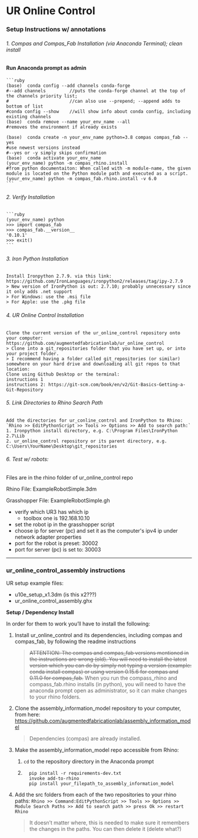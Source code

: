 # UR Online Control
### Setup Instructions w/ annotations

###### 1. Compas and Compas_Fab Installation (via Anaconda Terminal); clean install

#### Run Anaconda prompt as admin

    ```ruby
    (base)  conda config --add channels conda-forge
    #--add channels         //puts the conda-forge channel at the top of the channels priority list;
    #                       //can also use --prepend; --append adds to bottom of list
    #conda config --show    //will show info about conda config, including existing channels
    (base)  conda remove --name your_env_name --all
    #removes the environment if already exists

    (base)  conda create -n your_env_name python=3.8 compas compas_fab --yes
    #use newest versions instead
    #--yes or -y simply skips confirmation
    (base)  conda activate your_env_name
    (your_env_name) python -m compas_rhino.install
    #from python documentaiton: When called with -m module-name, the given module is located on the Python module path and executed as a script.
    (your_env_name) python -m compas_fab.rhino.install -v 6.0
    ```

###### 2. Verify Installation
    ```ruby
    (your_env_name) python
    >>> import compas_fab
    >>> compas_fab.__version__
    '0.10.1'
    >>> exit()
    ```

###### 3. Iron Python Installation
    Install Ironpython 2.7.9. via this link: https://github.com/IronLanguages/ironpython2/releases/tag/ipy-2.7.9
    > New version of IronPython is out: 2.7.10; probably unnecessary since it only adds .net support
    > For Windows: use the .msi file
    > For Apple: use the .pkg file

###### 4. UR Online Control Installation
    Clone the current version of the ur_online_control repository onto your computer: https://github.com/augmentedfabricationlab/ur_online_control
    > Clone into a git_repositories folder that you have set up, or into your project folder.
    > I recommend having a folder called git_repositories (or similar) somewhere on your hard drive and downloading all git repos to that location:
    Clone using Github Desktop or the terminal:
    instructions 1
    instructions 2: https://git-scm.com/book/en/v2/Git-Basics-Getting-a-Git-Repository

###### 5. Link Directories to Rhino Search Path
    Add the directories for ur_conline_control and IronPython to Rhino: `Rhino >> EditPythonScript >> Tools >> Options >> Add to search path:`
    1. Ironpython install directory, e.g. C:\Program Files\IronPython 2.7\Lib
    2. ur_online_control repository or its parent directory, e.g. C:\Users\YourName\Desktop\git_repositories

###### 6. Test w/ robots:
Files are in the rhino folder of ur_online_control repo

Rhino File: ExampleRobotSimple.3dm

Grasshopper File: ExampleRobotSimple.gh
- verify which UR3 has which ip
  - toolbox one is 192.168.10.10
- set the robot ip in the grasshopper script
- choose ip for server (pc) and set it as the computer's ipv4 ip under network adapter properties
- port for the robot is preset: 30002
- port for server (pc) is set to: 30003


---


### ur_online_control_assembly instructions

UR setup example files:
- u10e_setup_x1.3dm (is this x2???)
- ur_online_control_assembly.ghx

**Setup / Dependency Install**

In order for them to work you’ll have to install the following:

1. Install ur_online_control and its dependencies, including compas and compas_fab, by following the readme instructions
    > ~~ATTENTION: The compas and compas_fab versions mentioned in the instructions are wrong (old). You will need to install the latest version which you can do by simply not typing a version (example: conda install compas) or using version 0.15.6 for compas and 0.11.0 for compas_fab.~~
    > When you run the compass_rhino and compass_fab.rhino installs (in python), you will need to have the anaconda prompt open as administrator, so it can make changes to your rhino folders.

2. Clone the assembly_information_model repository to your computer, from here: https://github.com/augmentedfabricationlab/assembly_information_model
    > Dependencies (compas) are already installed.

3. Make the assembly_information_model repo accessible from Rhino:
   1. `cd` to the repository directory in the Anaconda prompt
   1. ```
        pip install -r requirements-dev.txt
        invoke add-to-rhino
        pip install your_filepath_to_assembly_information_model
        ```

4. Add the src folders from each of the two repositories to your rhino paths: `Rhino >> Command:EditPythonScript >> Tools >> Options >> Module Search Paths >> Add to search path >> press Ok >> restart Rhino`
    > It doesn’t matter where, this is needed to make sure it remembers the changes in the paths. You can then delete it (delete what?)
